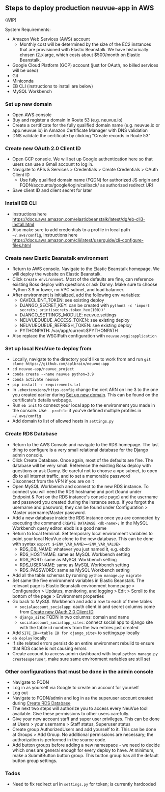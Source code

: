 ## Steps to deploy production neuvue-app in AWS
(WIP)

System Requirements:
* Amazon Web Services (AWS) account
  * Monthly cost will be determined by the size of the EC2 instances that are provisioned with Elastic Beanstalk. We have historically chosen t2.xlarge, which costs about $500/month on Elastic Beanstalk.
* Google Cloud Platform (GCP) account (just for OAuth, no billed services will be used)
* Git
* Miniconda
* EB CLI (instructions to install are below)
* MySQL Workbench

### Set up new domain
* Open AWS console
* Buy and register a domain in Route 53 (e.g. neuvue.io)
* Create a certificate for the fully qualified domain name (e.g. neuvue.io or app.neuvue.io) in Amazon Certificate Manager with DNS validation
* DNS validate the certificate by clicking "Create records in Route 53"

### Create new OAuth 2.0 Client ID
* Open GCP console. We will set up Google authentication here so that users can use a Gmail account to log in.
* Navigate to APIs & Services > Credentials > Create Credentials > OAuth Client ID
  * Use fully qualified domain name (FQDN) for authorized JS origin and FQDN/accounts/google/login/callback/ as authorized redirect URI
* Save client ID and client secret for later 

### Install EB CLI
* Instructions here https://docs.aws.amazon.com/elasticbeanstalk/latest/dg/eb-cli3-install.html 
* Also make sure to add credentials to a profile in local path `~/.aws/config`, instructions here https://docs.aws.amazon.com/cli/latest/userguide/cli-configure-files.html 

### Create new Elastic Beanstalk environment
* Return to AWS console. Navigate to the Elastic Beanstalk homepage. We will deploy the website on Elastic Beanstalk.
* Click `Create environment`. Most of the defaults are fine, can reference existing Boss deploy with questions or ask Danny. Make sure to choose Python 3.9 or lower, no VPC subnet, and load balancer.
* After environment is initialized, add the following env variables:
  * CAVECLIENT_TOKEN: see existing deploy
  * DJANGO_SECRET_KEY: can be created with `python3 -c 'import secrets; print(secrets.token_hex(100))'`
  * DJANGO_SETTINGS_MODULE: neuvue.settings
  * NEUVUEQUEUE_ACCESS_TOKEN: see existing deploy
  * NEUVUEQUEUE_REFRESH_TOKEN: see existing deploy
  * PYTHONPATH: /var/app/current:$PYTHONPATH
* Also replace the WSGIPath configuration with `neuvue.wsgi:application`

### Set up local NeuVue to deploy from
* Locally, navigate to the directory you'd like to work from and run `git clone https://github.com/aplbrain/neuvue-app`
* `cd neuvue-app/neuvue_project`
* `conda create --name neuvue python=3.9`
* `conda activate neuvue`
* `pip install -r requirements.txt`
* In `.ebextensions/https.config` change the cert ARN on line 3 to the one you created earlier during [Set up new domain](#set-up-new-domain). This can be found on the certificate's details webpage.
* Run `eb init` to connect your local app to the environment you made in the console. Use `--profile` if you've defined multiple profiles in `~/.aws/config`
* Add domain to list of allowed hosts in `settings.py`

### Create RDS Database
* Return to the AWS Console and navigate to the RDS homepage. The last thing to configure is a very small relational database for the Django admin console.
* Click Create Database. Once again, most of the defaults are fine. The database will be very small. Reference the existing Boss deploy with questions or ask Danny. Be careful not to choose a vpc subnet, to open db to all internet traffic, and to set a memorable password
* Disconnect from the VPN if you are on it
* Open MySQL Workbench and connect to the new RDS instance. To connect you will need the RDS hostname and port (found under Endpoint & Port on the RDS instance's console page) and the username and password you created during the instance setup. If you forgot the username and password, they can be found under Configuration > Master username/Master password.
* Add a new database inside the RDS instance once you are connected by executing the command `CREATE DATABASE <db-name>;` in the MySQL Workbench query editor. ebdb is a good name
* Return to local terminal. Set temporary local environment variables to point your local NeuVue clone to the new database. This can be done with syntax `export $<ENV_VAR_NAME>=<ENV_VAR_VALUE>`
  * RDS_DB_NAME: whatever you just named it, e.g. ebdb
  * RDS_HOSTNAME: same as MySQL Workbench setting
  * RDS_PORT: same as MySQL Workbench setting
  * RDS_USERNAME: same as MySQL Workbench setting
  * RDS_PASSWORD: same as MySQL Workbench setting
* Add all the table schemas by running `python manage.py migrate`
* Set same the five environment variables in Elastic Beanstalk. The relevant page is Elastic Beanstalk environment home page > Configuration > Updates, monitoring, and logging > Edit > Scroll to the bottom of the page > Environment properties
* Go back to MySQL Workbench and add a row to each of three tables
  * `socialaccount_socialapp`: oauth client id and secret columns come from [Create new OAuth 2.0 Client ID](#create-new-oauth-20-client-id)
  * `django_site`: FQDN in two columns: domain and name
  * `socialaccount_socialapp_sites`: connect social app to django site with the table id numbers from the two entries just created
* Add `SITE_ID=<table ID for django_site>` to settings.py locally
* `eb deploy` locally
* If site related errors persist do an entire environment rebuild to ensure that RDS cache is not causing errors
* Create account to access admin dashboard with local `python manage.py createsuperuser`, make sure same environment variables are still set
  
### Other configurations that must be done in the admin console
* Navigate to FQDN
* Log in as yourself via Google to create an account for yourself
* Log out
* Navigate to FQDN/admin and log in as the superuser account created during [Create RDS Database](#create-rds-database)
* The next two steps will authorize you to access every NeuVue tool available. Give these permissions to other users carefully.
* Give your new account staff and super user privileges. This can be done at Users > your username > Staff status, Superuser status
* Create group AuthorizedUsers and add yourself to it. This can be done at Groups > Add Group. No additional permissions are necessary; the authorization is performed in the source code.
* Add button groups before adding a new namespace - we need to decide which ones are general enough for every deploy to have. At minimum, make a SubmitButton button group. This button group has all the default button group settings.
  
### Todos
* Need to fix redirect url in `settings.py` for token; is currently hardcoded
